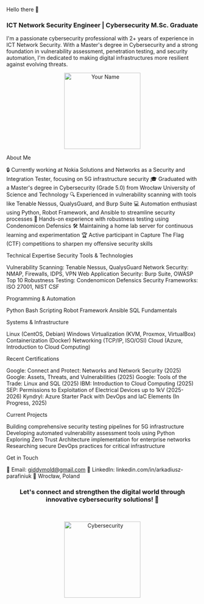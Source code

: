 Hello there 👋
<h3 align="center">ICT Network Security Engineer | Cybersecurity M.Sc. Graduate</h3>
I'm a passionate cybersecurity professional with 2+ years of experience in ICT Network Security. With a Master's degree in Cybersecurity and a strong foundation in vulnerability assessment, penetration testing, and security automation, I'm dedicated to making digital infrastructures more resilient against evolving threats.
<p align="center">
  <img src="https://static.thenounproject.com/png/447521-200.png" alt="Your Name" width="200"/>
</p>
About Me

🔒 Currently working at Nokia Solutions and Networks as a Security and Integration Tester, focusing on 5G infrastructure security
🎓 Graduated with a Master's degree in Cybersecurity (Grade 5.0) from Wrocław University of Science and Technology
🔍 Experienced in vulnerability scanning with tools like Tenable Nessus, QualysGuard, and Burp Suite
💻 Automation enthusiast using Python, Robot Framework, and Ansible to streamline security processes
🧪 Hands-on experience with robustness testing using Condenomicon Defensics
🛠️ Maintaining a home lab server for continuous learning and experimentation
🏆 Active participant in Capture The Flag (CTF) competitions to sharpen my offensive security skills

Technical Expertise
Security Tools & Technologies

Vulnerability Scanning: Tenable Nessus, QualysGuard
Network Security: NMAP, Firewalls, IDPS, VPN
Web Application Security: Burp Suite, OWASP Top 10
Robustness Testing: Condenomicon Defensics
Security Frameworks: ISO 27001, NIST CSF

Programming & Automation

Python
Bash Scripting
Robot Framework
Ansible
SQL Fundamentals

Systems & Infrastructure

Linux (CentOS, Debian)
Windows
Virtualization (KVM, Proxmox, VirtualBox)
Containerization (Docker)
Networking (TCP/IP, ISO/OSI)
Cloud (Azure, Introduction to Cloud Computing)

Recent Certifications

Google: Connect and Protect: Networks and Network Security (2025)
Google: Assets, Threats, and Vulnerabilities (2025)
Google: Tools of the Trade: Linux and SQL (2025)
IBM: Introduction to Cloud Computing (2025)
SEP: Permissions to Exploitation of Electrical Devices up to 1kV (2025-2026)
Kyndryl: Azure Starter Pack with DevOps and IaC Elements (In Progress, 2025)

Current Projects

Building comprehensive security testing pipelines for 5G infrastructure
Developing automated vulnerability assessment tools using Python
Exploring Zero Trust Architecture implementation for enterprise networks
Researching secure DevOps practices for critical infrastructure

Get in Touch

📧 Email: giddymold@gmail.com
🔗 LinkedIn: linkedin.com/in/arkadiusz-parafiniuk
📍 Wrocław, Poland

<h3 align="center">Let's connect and strengthen the digital world through innovative cybersecurity solutions! 🔐</h3>
<br>
<p align="center">
  <img src="https://media.giphy.com/media/13HgwGsXF0aiGY/giphy.gif" alt="Cybersecurity" width="200"/>
</p>
